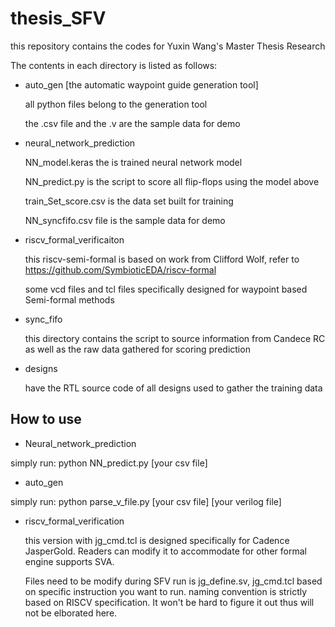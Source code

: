 # thesis_SFV
this repository contains the codes for Yuxin Wang's Master Thesis Research

The contents in each directory is listed as follows:
- auto_gen [the automatic waypoint guide generation tool]
  
  all python files belong to the generation tool
  
  the .csv file and the .v are the sample data for demo

- neural_network_prediction

  NN_model.keras the is trained neural network model

  NN_predict.py is the script to score all flip-flops using the model above

  train_Set_score.csv is the data set built for training

  NN_syncfifo.csv file is the sample data for demo
  
- riscv_formal_verificaiton 

  this riscv-semi-formal is based on work from Clifford Wolf, refer to https://github.com/SymbioticEDA/riscv-formal
  
  some vcd files and tcl files specifically designed for waypoint based Semi-formal methods

- sync_fifo

  this directory contains the script to source information from Candece RC as well as the raw data gathered for scoring prediction


- designs

  have the RTL source code of all designs used to gather the training data


How to use
-----

- Neural_network_prediction

simply run:  python NN_predict.py [your csv file]

- auto_gen

simply run:  python parse_v_file.py [your csv file] [your verilog file]

- riscv_formal_verification

  this version with jg_cmd.tcl is designed specifically for Cadence JasperGold. Readers can modify it to accommodate for other formal engine supports SVA.

  Files need to be modify during SFV run is jg_define.sv, jg_cmd.tcl based on specific instruction you want to run. naming convention is strictly based on RISCV specification. It won't be hard to figure it out thus will not be elborated here.



